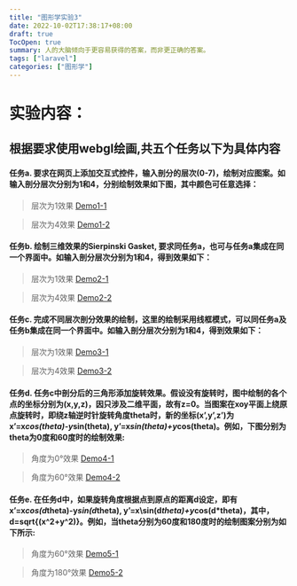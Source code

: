 ```yaml
---
title: "图形学实验3"
date: 2022-10-02T17:38:17+08:00
draft: true
TocOpen: true
summary: 人的大脑倾向于更容易获得的答案，而非更正确的答案。
tags: ["laravel"]
categories: ["图形学"]
---
```

# 实验内容：
## 根据要求使用webgl绘画,共五个任务以下为具体内容

#### 任务a. 要求在网页上添加交互式控件，输入剖分的层次(0-7)，绘制对应图案。如输入剖分层次分别为1和4，分别绘制效果如下图，其中颜色可任意选择：
> 层次为1效果 [Demo1-1](https://rtnh210523.github.io/rtnh210523/triangle/demos/chap3-demo-1.html)


> 层次为4效果 [Demo1-2](https://rtnh210523.github.io/rtnh210523/triangle/demos/chap3-demo-2.html)

#### 任务b. 绘制三维效果的Sierpinski Gasket, 要求同任务a，也可与任务a集成在同一个界面中。如输入剖分层次分别为1和4，得到效果如下：
> 层次为1效果 [Demo2-1](https://rtnh210523.github.io/rtnh210523/triangle/demos/chap3-demo-3.html)


> 层次为4效果 [Demo2-2](https://rtnh210523.github.io/rtnh210523/triangle/demos/chap3-demo-4.html)


#### 任务c. 完成不同层次剖分效果的绘制，这里的绘制采用线框模式，可以同任务a及任务b集成在同一个界面中。如输入剖分层次分别为1和4，得到效果如下：
> 层次为1效果 [Demo3-1](https://rtnh210523.github.io/rtnh210523/triangle/demos/chap3-demo-5.html)


> 层次为4效果 [Demo3-2](https://rtnh210523.github.io/rtnh210523/triangle/demos/chap3-demo-6.html)


#### 任务d. 任务c中剖分后的三角形添加旋转效果。假设没有旋转时，图中绘制的各个点的坐标分别为(x,y,z)，因只涉及二维平面，故有z=0。当图案在xoy平面上绕原点旋转时，即绕z轴逆时针旋转角度theta时，新的坐标(x’,y’,z’)为x’=x*cos(theta)-y*sin(theta), y’=x*sin(theta)+y*cos(theta)。例如，下图分别为theta为0度和60度时的绘制效果:
> 角度为0°效果 [Demo4-1](https://rtnh210523.github.io/rtnh210523/triangle/demos/chap3-demo-7.html)


> 角度为60°效果 [Demo4-2](https://rtnh210523.github.io/rtnh210523/triangle/demos/chap3-demo-8.html)


#### 任务e. 在任务d中，如果旋转角度根据点到原点的距离d设定，即有x’=x*cos(d*theta)-y*sin(d*theta), y’=x\sin(d*theta)+y*cos(d*theta)，其中，d=sqrt{(x^2+y^2)}。例如，当theta分别为60度和180度时的绘制图案分别为如下所示:
> 角度为60°效果 [Demo5-1](https://rtnh210523.github.io/rtnh210523/triangle/demos/chap3-demo-9.html)


> 角度为180°效果 [Demo5-2](https://rtnh210523.github.io/rtnh210523/triangle/demos/chap3-demo-10.html)
